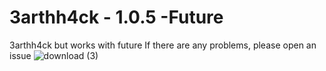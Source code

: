 # 3arthh4ck - 1.0.5 -Future
3arthh4ck but works with future
If there are any problems, please open an issue
![download (3)](https://user-images.githubusercontent.com/79189729/163692492-71750059-e07e-43fa-8748-e3ebe4a8d8fc.jpg)
